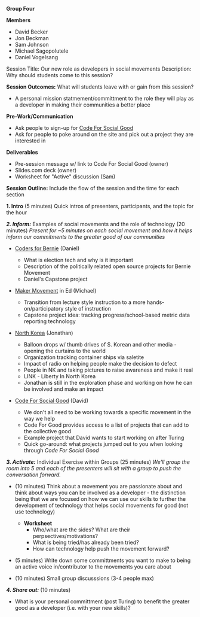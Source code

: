 ****Group Four****

**Members**
- David Becker
- Jon Beckman
- Sam Johnson
- Michael Sagopolutele
- Daniel Vogelsang

Session Title: Our new role as developers in social movements
Description: Why should students come to this session?


**Session Outcomes:** What will students leave with or gain from this session?
- A personal mission statmement/committment to the role they will play as a developer in making their communities a better place

**Pre-Work/Communication**
- Ask people to sign-up for [Code For Social Good](https://app.code4socialgood.org/) 
- Ask for people to poke around on the site and pick out a project they are interested in

**Deliverables**
- Pre-session message w/ link to Code For Social Good (owner)
- Slides.com deck (owner)
- Worksheet for "Active" discussion (Sam)

**Session Outline:**  Include the flow of the session and the time for each section

**1. Intro** (5 minutes)
Quick intros of presenters, participants, and the topic for the hour

***2. Inform:*** Examples of social movements and the role of technology (20 minutes)
_Present for ~5 minutes on each social movement and how it helps inform our commitments to the greater good of our communities_

- [Coders for Bernie]() (Daniel)
  - What is election tech and why is it important
  - Description of the politically related open source projects for Bernie Movement
  - Daniel's Capstone project
  
- [Maker Movement]() in Ed (Michael)
  - Transition from lecture style instruction to a more hands-on/participatory style of instruction
  - Capstone project idea: tracking progress/school-based metric data reporting technology
  
- [North Korea]() (Jonathan)
  - Balloon drops w/ thumb drives of S. Korean and other media - opening the curtains to the world
  - Organization tracking container ships via saletite
  - Impact of radio on helping people make the decision to defect
  - People in NK and taking pictures to raise awareness and make it real
  - LINK - Liberty In North Korea
  - Jonathan is still in the exploration phase and working on how he can be involved and make an impact
  
- [Code For Social Good](https://app.code4socialgood.org/) (David)
  - We don't all need to be working towards a specific movement in the way we help
  - Code For Good provides access to a list of projects that can add to the collective good
  - Example project that David wants to start working on after Turing
  - Quick go-around: what projects jumped out to you when looking through _Code For Social Good_

***3. Activate:*** Individual Exercise within Groups (25 minutes)
_We'll group the room into 5 and each of the presenters will sit with a group to push the conversation forward._

- (10 minutes) Think about a movement you are passionate about and think about ways you can be involved as a developer - the distinction being that we are focused on how we can use our skills to further the development of technology that helps social movements for good (not use technology)
  - ****Worksheet****
    - Who/what are the sides? What are their perpsectives/motivations?
    - What is being tried/has already been tried? 
    - How can technology help push the movement forward?

- (5 minutes) Write down some committments you want to make to being an active voice in/contributor to the movements you care about

- (10 minutes) Small group discusssions (3-4 people max)

***4. Share out:*** (10 minutes)
- What is your personal committment (post Turing) to benefit the greater good as a developer (i.e. with your new skills)? 
